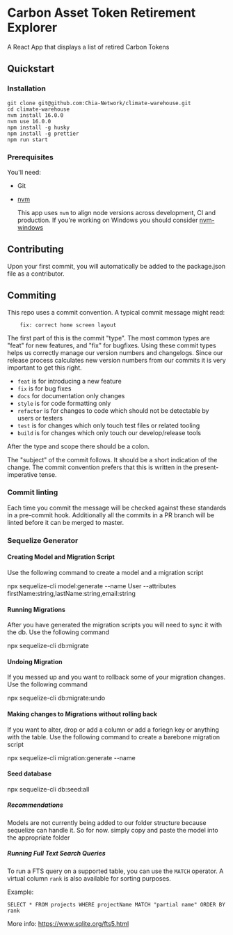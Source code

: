 # Carbon Asset Token Retirement Explorer

A React App that displays a list of retired Carbon Tokens

## Quickstart

### Installation

```
git clone git@github.com:Chia-Network/climate-warehouse.git
cd climate-warehouse
nvm install 16.0.0
nvm use 16.0.0
npm install -g husky
npm install -g prettier
npm run start
```

### Prerequisites

You'll need:

- Git
- [nvm](https://github.com/nvm-sh/nvm)

  This app uses `nvm` to align node versions across development, CI and production. If you're working on Windows you should consider [nvm-windows](https://github.com/coreybutler/nvm-windows)

## Contributing

Upon your first commit, you will automatically be added to the package.json file as a contributor.

## Commiting

This repo uses a commit convention. A typical commit message might read:

```
    fix: correct home screen layout
```

The first part of this is the commit "type". The most common types are "feat" for new features, and "fix" for bugfixes. Using these commit types helps us correctly manage our version numbers and changelogs. Since our release process calculates new version numbers from our commits it is very important to get this right.

- `feat` is for introducing a new feature
- `fix` is for bug fixes
- `docs` for documentation only changes
- `style` is for code formatting only
- `refactor` is for changes to code which should not be detectable by users or testers
- `test` is for changes which only touch test files or related tooling
- `build` is for changes which only touch our develop/release tools

After the type and scope there should be a colon.

The "subject" of the commit follows. It should be a short indication of the change. The commit convention prefers that this is written in the present-imperative tense.

### Commit linting

Each time you commit the message will be checked against these standards in a pre-commit hook. Additionally all the commits in a PR branch will be linted before it can be merged to master.

### Sequelize Generator

#### Creating Model and Migration Script

Use the following command to create a model and a migration script

npx sequelize-cli model:generate --name User --attributes firstName:string,lastName:string,email:string

#### Running Migrations

After you have generated the migration scripts you will need to sync it with the db. Use the following command

npx sequelize-cli db:migrate

#### Undoing Migration

If you messed up and you want to rollback some of your migration changes. Use the following command

npx sequelize-cli db:migrate:undo

#### Making changes to Migrations without rolling back

If you want to alter, drop or add a column or add a foriegn key or anything with the table. Use the following command to create a barebone migration script

npx sequelize-cli migration:generate --name <enter-type-of-change-here>

#### Seed database

npx sequelize-cli db:seed:all

##### Recommendations

Models are not currently being added to our folder structure because sequelize can handle it. So for now. simply copy and paste the model into the appropriate folder

##### Running Full Text Search Queries

To run a FTS query on a supported table, you can use the `MATCH` operator. A virtual column `rank` is also available for sorting purposes.

Example:

```
SELECT * FROM projects WHERE projectName MATCH "partial name" ORDER BY rank
```

More info: https://www.sqlite.org/fts5.html